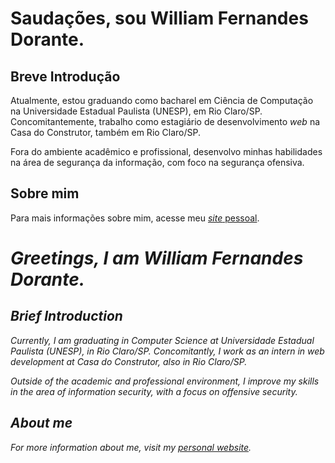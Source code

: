 # Saudações, sou William Fernandes Dorante.

## Breve Introdução

Atualmente, estou graduando como bacharel em Ciência de Computação na Universidade Estadual Paulista (UNESP), em Rio Claro/SP. Concomitantemente, trabalho como estagiário de desenvolvimento *web* na Casa do Construtor, também em Rio Claro/SP.

Fora do ambiente acadêmico e profissional, desenvolvo minhas habilidades na área de segurança da informação, com foco na segurança ofensiva.

## Sobre mim

Para mais informações sobre mim, acesse meu [*site* pessoal](https://liaskarllate.dev).

# *Greetings, I am William Fernandes Dorante.*

## *Brief Introduction*

*Currently, I am graduating in Computer Science at Universidade Estadual Paulista (UNESP), in Rio Claro/SP. Concomitantly, I work as an intern in web development at Casa do Construtor, also in Rio Claro/SP.*

*Outside of the academic and professional environment, I improve my skills in the area of information security, with a focus on offensive security.*

## *About me*

*For more information about me, visit my [personal website](https://liaskarllate.dev).*
